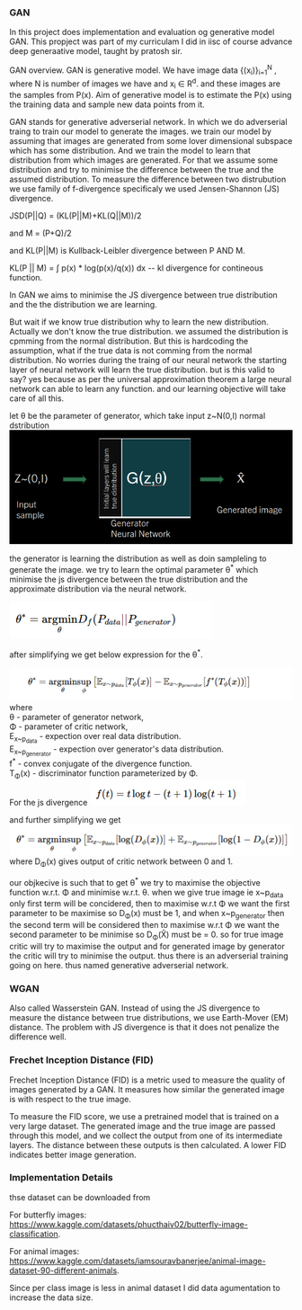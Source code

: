 <h3>GAN</h3>
In this project does implementation and evaluation og generative model GAN. 
This propject was part of my curriculam I did in iisc of course advance deep generaative model, taught by pratosh sir.

GAN overview. 
GAN is generative model. We have image data {(x<sub>i</sub>)}<sub>i=1</sub><sup>N</sup> , where N is number of images we have and x<sub>i</sub> &in; R<sup>d</sup>. and these images are the samples from P(x). Aim of generative model is to estimate the P(x) using the training data and sample new data points from it. 

GAN stands for generative adverserial network. In which we do adverserial traing to train our model to generate the images. we train our model by assuming that images are generated from some lover dimensional subspace which has some distribution. And we train the model to learn that distribution from which images are generated. For that we assume some distribution and try to minimise the difference between the true and the assumed distribution. To measure the difference between two distrubution we use family of f-divergence specificaly we used Jensen-Shannon (JS) divergence. 

JSD(P||Q) = (KL(P||M)+KL(Q||M))/2

and M = (P+Q)/2

and  KL(P||M) is Kullback-Leibler divergence between P AND M. 

KL(P || M) = ∫ p(x) * log(p(x)/q(x)) dx -- kl divergence for contineous function.

In GAN we aims to minimise the JS divergence between true distribution and the the distribution we are learning.

But wait if we know true distribution why to learn the new distribution. Actually we don't know the true distribution. we assumed the distribution is cpmming from the normal distribution. 
But this is hardcoding the assumption, what if the true data is not comming from the normal distribution. No worries during the traing of our neural network the starting layer of neural network will learn the true distribution. but is this valid to say? yes because as per the universal approximation theorem a large neural network can able to learn any function. and our learning objective will take care of all this. 


let θ be the parameter of generator, which take input z~N(0,I) normal dstribution
![alt text](images/image-5.png)

the generator is learning the distribution as well as doin sampleling to generate the image.
we try to learn the optimal parameter θ<sup>*</sup> which minimise the js divergence between the true distribution and the approximate distribution via the neural network. 

![alt text](images/image-7.png)

after simplifying we get below expression for the θ<sup>*</sup>. 

![alt text](images/image-6.png)
where  <br>
θ - parameter of generator network, <br>
Φ - parameter of critic network, <br>
E<sub>x~p<sub>data</sub></sub> - expection over real data distribution. <br>
E<sub>x~p<sub>generator</sub></sub> - expection over generator's data distribution. <br>
f<sup>*</sup> - convex conjugate of the divergence function. <br>
T<sub>Φ</sub>(x) - discriminator function parameterized by Φ. <br>
For the js divergence 
![alt text](images/image-8.png)

and further simplifying we get
![alt text](images/image-9.png)
where D<sub>Φ</sub>(x) gives output of critic network between 0 and 1. <br>

our objkecive is such that to get θ<sup>*</sup> we try to maximise the objective function w.r.t. Φ and minimise w.r.t. θ.
when we give true image ie x~p<sub>data</sub> only first term will be concidered, then to maximise w.r.t  Φ we want the first parameter to be maximise so D<sub>Φ</sub>(x) must be 1, and when x~p<sub>generator</sub> then the second term will be considered then to maximise w.r.t  Φ we want the second parameter to be minimise so D<sub>Φ</sub>(X̂) must be = 0. so for true image critic will try to maximise the output and for generated image by generator the critic will try to minimise the output. thus there is an adverserial training going on here. thus named generative adverserial network. 

### WGAN
Also called Wasserstein GAN. Instead of using the JS divergence to measure the distance between true distributions, we use Earth-Mover (EM) distance. The problem with JS divergence is that it does not penalize the difference well.

### Frechet Inception Distance (FID)
Frechet Inception Distance (FID) is a metric used to measure the quality of images generated by a GAN. It measures how similar the generated image is with respect to the true image.

To measure the FID score, we use a pretrained model that is trained on a very large dataset. The generated image and the true image are passed through this model, and we collect the output from one of its intermediate layers. The distance between these outputs is then calculated. A lower FID indicates better image generation.

### Implementation Details

thse dataset can be downloaded from 

For butterfly images: https://www.kaggle.com/datasets/phucthaiv02/butterfly-image-classification.

For animal images: https://www.kaggle.com/datasets/iamsouravbanerjee/animal-image-dataset-90-different-animals.

Since per class image is less in animal dataset I did data agumentation to increase the data size.
